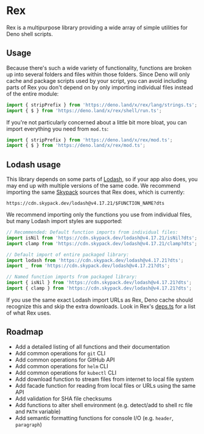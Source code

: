# Rex

Rex is a multipurpose library providing a wide array of simple utilities for Deno shell scripts.

## Usage

Because there's such a wide variety of functionality, functions are broken up into several folders
and files within those folders. Since Deno will only cache and package scripts used by your script,
you can avoid including parts of Rex you don't depend on by only importing individual files instead
of the entire module:

```typescript
import { stripPrefix } from 'https://deno.land/x/rex/lang/strings.ts';
import { $ } from 'https://deno.land/x/rex/shell/run.ts';
```

If you're not particularly concerned about a little bit more bloat, you can import everything you
need from `mod.ts`:

```typescript
import { stripPrefix } from 'https://deno.land/x/rex/mod.ts';
import { $ } from 'https://deno.land/x/rex/mod.ts';
```

## Lodash usage

This library depends on some parts of [Lodash](https://lodash.com/), so if your app also does, you
may end up with multiple versions of the same code. We recommend importing the same
[Skypack](https://www.skypack.dev/) sources that Rex does, which is currently:

`https://cdn.skypack.dev/lodash@v4.17.21/$FUNCTION_NAME?dts`

We recommend importing only the functions you use from individual files, but many Lodash import
styles are supported:

```typescript
// Recommended: Default function imports from individual files:
import isNil from 'https://cdn.skypack.dev/lodash@v4.17.21/isNil?dts';
import clamp from 'https://cdn.skypack.dev/lodash@v4.17.21/clamp?dts';

// Default import of entire packaged library:
import lodash from 'https://cdn.skypack.dev/lodash@v4.17.21?dts';
import _ from 'https://cdn.skypack.dev/lodash@v4.17.21?dts';

// Named function imports from packaged library:
import { isNil } from 'https://cdn.skypack.dev/lodash@v4.17.21?dts';
import { clamp } from 'https://cdn.skypack.dev/lodash@v4.17.21?dts';
```

If you use the same exact Lodash import URLs as Rex, Deno cache should recognize this and skip the
extra downloads. Look in Rex's [deps.ts](./deps.ts) for a list of what Rex uses.

## Roadmap

- Add a detailed listing of all functions and their documentation
- Add common operations for `git` CLI
- Add common operations for GitHub API
- Add common operations for `helm` CLI
- Add common operations for `kubectl` CLI
- Add download function to stream files from internet to local file system
- Add facade function for reading from local files or URLs using the same API
- Add validation for SHA file checksums
- Add functions to alter shell environment (e.g. detect/add to shell rc file and `PATH` variable)
- Add semantic formatting functions for console I/O (e.g. `header`, `paragraph`)
